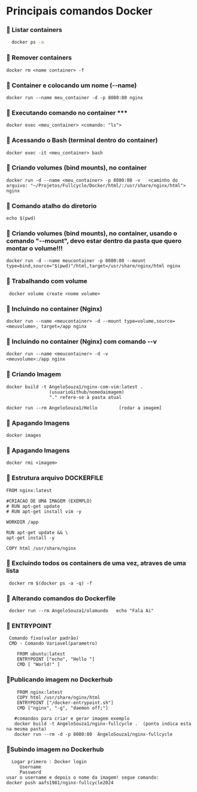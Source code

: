 # Principais comandos Docker


### 🔹 Listar containers 
  ```bash
    docker ps -a
 ```
   
### 🔹 Remover containers 

    docker rm <nome container> -f

### 🔹 Container e colocando um nome (--name) 

    docker run --name meu_container -d -p 8080:80 nginx  

### 🔹 Executando comando no container ***

    docker exec <meu_container> <comando: "ls">

### 🔹 Acessando o Bash (terminal dentro do container) 

    docker exec -it <meu_container> bash

### 🔹 Criando volumes (bind mounts), no container 

    docker run -d --name <meu_container> -p 8080:80 -v   <caminho do arquivo: "~/Projetos/Fullcycle/Docker/html/:/usr/share/nginx/html"> nginx

### 🔹 Comando atalho do diretorio

    echo $(pwd)

### 🔹 Criando volumes (bind mounts), no container, usando o comando "--mount", devo estar dentro da pasta que quero montar o volume!!! 

    docker run -d --name meucontainer -p 8080:80 --mount type=bind,source="$(pwd)"/html,target=/usr/share/nginx/html nginx

### 🔹 Trabalhando com volume 

     docker volume create <nome volume>

### 🔹 Incluindo no container (Nginx) 

    docker run --name <meucontainer> -d --mount type=volume,source=<meuvolume>, target=/app nginx


### 🔹 Incluindo no container (Nginx) com comando --v 

    docker run --name <meucontainer> -d -v 
    <meuvolume>:/app nginx


### 🔹 Criando Imagem 

    docker build -t AngeloSouza1/nginx-com-vim:latest .
                    (usuarioGithub/nomedaimagem)
                    "." refere-se à pasta atual

    docker run --rm AngeloSouza1/Hello        [rodar a imagem]

### 🔹 Apagando Imagens 

    docker images


### 🔹 Apagando Imagens 
 
    docker rmi <imagem>

### 🔹 Estrutura arquivo DOCKERFILE

    FROM nginx:latest

    #CRIACAO DE UMA IMAGEM (EXEMPLO)
    # RUN apt-get update
    # RUN apt-get install vim -y

    WORKDIR /app

    RUN apt-get update && \
    apt-get install -y

    COPY html /usr/share/nginx 

### 🔹 Excluindo todos os containers de uma vez, atraves de uma lista

     docker rm $(docker ps -a -q) -f


### 🔹 Alterando comandos do Dockerfile

     docker run --rm AngeloSouza1/olamundo   echo "Fala Ai"

### 🔹 ENTRYPOINT
     Comando fixo(valor padrão)
     CMD - Comando Variavel(parametro)

        FROM ubuntu:latest
        ENTRYPOINT ["echo", "Hello "]
        CMD [ "World!" ]

### 🔹Publicando imagem no Dockerhub

        FROM nginx:latest
        COPY html /usr/share/nginx/html
        ENTRYPOINT ["/docker-entrypoint.sh"]
        CMD ["nginx", "-g", "daemon off;"]

       #comandos para criar e gerar imagem exemplo 
       docker build -t AngeloSouza1/nginx-fullcycle .  (ponto indica esta na mesma pasta) 
       docker run --rm -d -p 8080:80  AngeloSouza1/nginx-fullcycle



### 🔹Subindo imagem no Dockerhub

      Logar primero : Docker login
         Username                   
         Password
    usar o username e depois o nome da imagem! segue comando:
    docker push aafs1981/nginx-fullcycle2024















